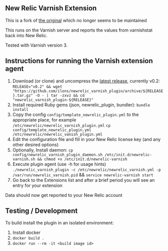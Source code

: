 ## New Relic Varnish Extension

This is a fork of [the original](https://github.com/varnish/newrelic_varnish_plugin) which no longer seems to be maintained

This runs on the Varnish server and reports the values from
varnishstat back into New Relic.

Tested with Varnish version 3.

## Instructions for running the Varnish extension agent
1. Download (or clone) and uncompress the [latest release](https://github.com/ilons/newrelic_varnish_plugin/releases/latest), currently v0.2:
`RELEASE="v0.2" && wget "https://github.com/ilons/newrelic_varnish_plugin/archive/${RELEASE}.tar.gz" -O - | tar -zxvz && cd "newrelic_varnish_plugin-${RELEASE}"`
2. Install required Ruby gems (json, newrelic_plugin, bundler):
`bundle install`
3. Copy the config `config/template_newrelic_plugin.yml` to the appropriate place, for example `/etc/newrelic/newrelic_varnish_plugin.yml`
`cp config/template_newrelic_plugin.yml /etc/newrelic/newrelic_vanish_plugin.yml`
4. Edit the configuration file and fill in your New Relic license key (and any other desired options)
5. Optionally, Install daemon:
`cp config/newrelic_varnish_plugin_daemon.sh /etc/init.d/newrelic-varnish.sh && chmod +x /etc/init.d/newrelic-varnish`
6. Execute plugin agent (use -h for usage hints)
`./newrelic_varnish_plugin -c /etc/newrelic/newrelic_varnish.yml -p /var/run/newrelic_varnish.pid` && `service newrelic-varnish start`
7. Go back to the Extensions list and after a brief period you will see an entry for your extension

Data should now get reported to your New Relic account

## Testing / Development
To build install the plugin in an isolated environment:

1. Install docker
2. `docker build .`
3. `docker run --rm -it <build image id>`
